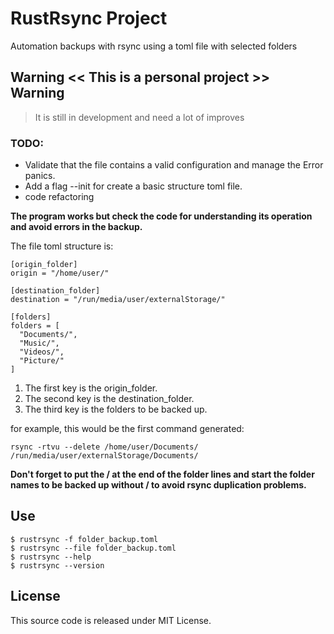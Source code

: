 # RustRsync Project

Automation backups with rsync using a toml file with selected folders

## Warning << This is a personal project >> Warning

> It is still in development and need a lot of improves

### TODO:

- Validate that the file contains a valid configuration
  and manage the Error panics.
- Add a flag --init for create a basic structure toml file.
- code refactoring

__The program works but check the code for understanding its operation
and avoid errors in the backup.__

The file toml structure is:

```
[origin_folder]
origin = "/home/user/"

[destination_folder]
destination = "/run/media/user/externalStorage/"

[folders]
folders = [
  "Documents/",
  "Music/",
  "Videos/",
  "Picture/"
]
```

1. The first key is the origin_folder.
2. The second key is the destination_folder.
3. The third key is the folders to be backed up.

for example, this would be the first command generated:
```
rsync -rtvu --delete /home/user/Documents/ /run/media/user/externalStorage/Documents/
```

__Don't forget to put the / at the end of the folder lines and start the folder 
names to be backed up without / to avoid rsync duplication problems.__

## Use

```
$ rustrsync -f folder_backup.toml
$ rustrsync --file folder_backup.toml
$ rustrsync --help
$ rustrsync --version
```

## License

This source code is released under MIT License.
